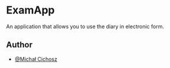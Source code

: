 # ExamApp
An application that allows you to use the diary in electronic form.
## Author

- [@Michał Cichosz](https://github.com/michcich)

